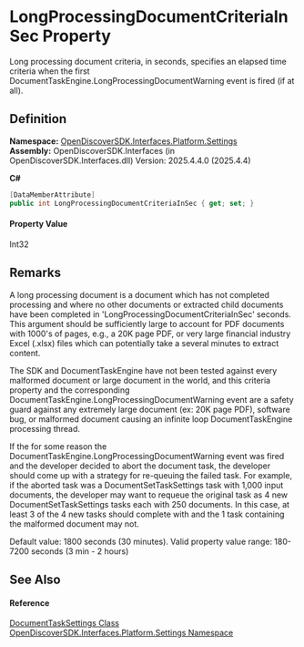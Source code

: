 # LongProcessingDocumentCriteriaInSec Property


Long processing document criteria, in seconds, specifies an elapsed time criteria when the first DocumentTaskEngine.LongProcessingDocumentWarning event is fired (if at all).



## Definition
**Namespace:** <a href="a4de3d25-b44d-10c7-9f7b-6e96e612f300">OpenDiscoverSDK.Interfaces.Platform.Settings</a>  
**Assembly:** OpenDiscoverSDK.Interfaces (in OpenDiscoverSDK.Interfaces.dll) Version: 2025.4.4.0 (2025.4.4)

**C#**
``` C#
[DataMemberAttribute]
public int LongProcessingDocumentCriteriaInSec { get; set; }
```



#### Property Value
Int32

## Remarks

A long processing document is a document which has not completed processing and where no other documents or extracted child documents have been completed in 'LongProcessingDocumentCriteriaInSec' seconds. This argument should be sufficiently large to account for PDF documents with 1000's of pages, e.g., a 20K page PDF, or very large financial industry Excel (.xlsx) files which can potentially take a several minutes to extract content.

The SDK and DocumentTaskEngine have not been tested against every malformed document or large document in the world, and this criteria property and the corresponding DocumentTaskEngine.LongProcessingDocumentWarning event are a safety guard against any extremely large document (ex: 20K page PDF), software bug, or malformed document causing an infinite loop DocumentTaskEngine processing thread.

If the for some reason the DocumentTaskEngine.LongProcessingDocumentWarning event was fired and the developer decided to abort the document task, the developer should come up with a strategy for re-queuing the failed task. For example, if the aborted task was a DocumentSetTaskSettings task with 1,000 input documents, the developer may want to requeue the original task as 4 new DocumentSetTaskSettings tasks each with 250 documents. In this case, at least 3 of the 4 new tasks should complete with and the 1 task containing the malformed document may not.

Default value: 1800 seconds (30 minutes). Valid property value range: 180-7200 seconds (3 min - 2 hours)


## See Also


#### Reference
<a href="15834f2e-5778-5912-a2cc-a92e9d2e78fb">DocumentTaskSettings Class</a>  
<a href="a4de3d25-b44d-10c7-9f7b-6e96e612f300">OpenDiscoverSDK.Interfaces.Platform.Settings Namespace</a>  
